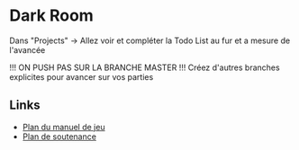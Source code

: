 Dark Room
===

Dans "Projects" → Allez voir et compléter la Todo List au fur et a mesure de l'avancée 

!!! ON PUSH PAS SUR LA BRANCHE MASTER !!! Créez d'autres branches explicites pour avancer sur vos parties


## Links

- [Plan du manuel de jeu](https://hackmd.io/aq1VjwUqTFOlhb81vDtj1A)
- [Plan de soutenance](https://hackmd.io/EAw_l7FoT0WusuXb4EdEFA)
